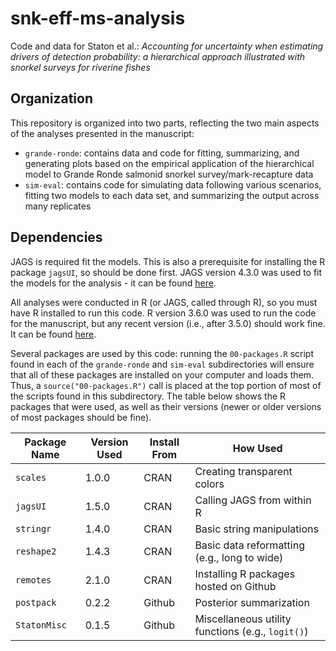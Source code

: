 # snk-eff-ms-analysis
Code and data for Staton et al.: _Accounting for uncertainty when estimating drivers of detection probability: a hierarchical approach illustrated with snorkel surveys for riverine fishes_

## Organization

This repository is organized into two parts, reflecting the two main aspects of the analyses presented in the manuscript:

* `grande-ronde`: contains data and code for fitting, summarizing, and generating plots based on the empirical application of the hierarchical model to Grande Ronde salmonid snorkel survey/mark-recapture data
* `sim-eval`: contains code for simulating data following various scenarios, fitting two models to each data set, and summarizing the output across many replicates

## Dependencies

JAGS is required fit the models. This is also a prerequisite for installing the R package `jagsUI`, so should be done first. JAGS version 4.3.0 was used to fit the models for the analysis - it can be found [here](<https://sourceforge.net/projects/mcmc-jags/files/JAGS/4.x/>).

All analyses were conducted in R (or JAGS, called through R), so you must have R installed to run this code. R version 3.6.0 was used to run the code for the manuscript, but any recent version (i.e., after 3.5.0) should work fine. It can be found [here](<https://www.r-project.org/>).

Several packages are used by this code: running the `00-packages.R` script found in each of the `grande-ronde` and `sim-eval` subdirectories will ensure that all of these packages are installed on your computer and loads them. Thus, a `source("00-packages.R")` call is placed at the top portion of most of the scripts found in this subdirectory. The table below shows the R packages that were used, as well as their versions (newer or older versions of most packages should be fine).

| Package Name | Version Used | Install From | How Used                                          |
| ------------ | ------------ | ------------ | ------------------------------------------------- |
| `scales`     | 1.0.0        | CRAN         | Creating transparent colors                       |
| `jagsUI`     | 1.5.0        | CRAN         | Calling JAGS from within R                        |
| `stringr`    | 1.4.0        | CRAN         | Basic string manipulations                        |
| `reshape2`   | 1.4.3        | CRAN         | Basic data reformatting (e.g., long to wide)      |
| `remotes`    | 2.1.0        | CRAN         | Installing R packages hosted on Github            |
| `postpack`   | 0.2.2        | Github       | Posterior summarization                           |
| `StatonMisc` | 0.1.5        | Github       | Miscellaneous utility functions (e.g., `logit()`) |

